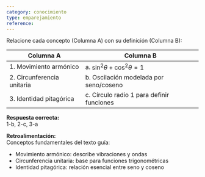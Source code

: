 ```yaml
---
category: conocimiento
type: emparejamiento
reference:
---
```


Relacione cada concepto (Columna A) con su definición (Columna B):

| Columna A               | Columna B                          |
|-------------------------|------------------------------------|
| 1. Movimiento armónico  | a. $\sin^2\theta + \cos^2\theta = 1$ |
| 2. Circunferencia unitaria | b. Oscilación modelada por seno/coseno |
| 3. Identidad pitagórica | c. Círculo radio 1 para definir funciones |

**Respuesta correcta:**  
1-b, 2-c, 3-a

**Retroalimentación:**  
Conceptos fundamentales del texto guía:
- Movimiento armónico: describe vibraciones y ondas
- Circunferencia unitaria: base para funciones trigonométricas  
- Identidad pitagórica: relación esencial entre seno y coseno

